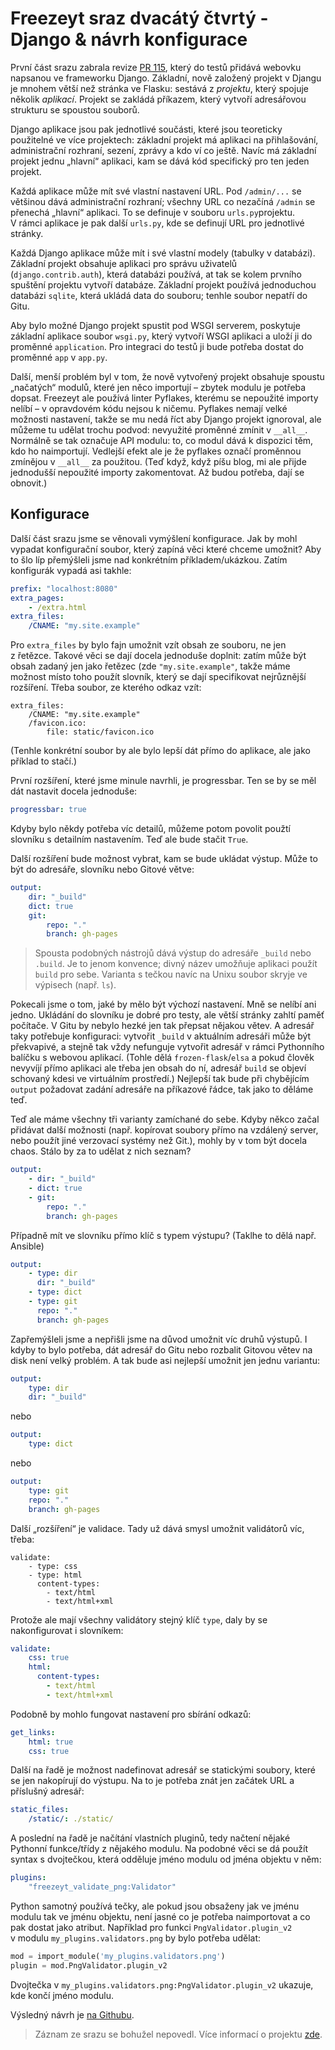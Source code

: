 # Freezeyt sraz dvacátý čtvrtý - Django & návrh konfigurace


První část srazu zabrala revize [PR 115], který do testů přidává webovku
napsanou ve frameworku Django.
Základní, nově založený projekt v Djangu je mnohem větší než stránka ve Flasku:
sestává z *projektu*, který spojuje několik *aplikací*.
Projekt se zakládá příkazem, který vytvoří adresářovou strukturu se spoustou
souborů.

[PR 115]: https://github.com/encukou/freezeyt/pull/115

Django aplikace jsou pak jednotlivé součásti, které jsou teoreticky použitelné
ve více projektech: základní projekt má aplikaci na přihlašování, administrační
rozhraní, sezení, zprávy a kdo ví co ještě.
Navíc má základní projekt jednu „hlavní“ aplikaci, kam se dává kód specifický
pro ten jeden projekt.

Každá aplikace může mít své vlastní nastavení URL.
Pod `/admin/...` se většinou dává administrační rozhraní; všechny URL co
nezačíná `/admin` se přenechá „hlavní“ aplikaci.
To se definuje v souboru `urls.py`projektu.
V rámci aplikace je pak další `urls.py`, kde se definují URL pro jednotlivé
stránky.

Každá Django aplikace může mít i své vlastní modely (tabulky v databázi).
Základní projekt obsahuje aplikaci pro správu uživatelů
(`django.contrib.auth`), která databázi používá, at tak se kolem prvního
spuštění projektu vytvoří databáze.
Základní projekt používá jednoduchou databázi `sqlite`, která ukládá data
do souboru; tenhle soubor nepatří do Gitu.

Aby bylo možné Django projekt spustit pod WSGI serverem, poskytuje základní
aplikace soubor `wsgi.py`, který vytvoří WSGI aplikaci a uloží ji do proměnné
`application`.
Pro integraci do testů ji bude potřeba dostat do proměnné `app` v `app.py`.

Další, menší problém byl v tom, že nově vytvořený projekt obsahuje spoustu
„načatých“ modulů, které jen něco importují – zbytek modulu je potřeba dopsat.
Freezeyt ale používá linter Pyflakes, kterému se nepoužité importy nelíbí
– v opravdovém kódu nejsou k ničemu.
Pyflakes nemají velké možnosti nastavení, takže se mu nedá říct aby Django
projekt ignoroval, ale můžeme tu udělat trochu podvod: nevyužité proměnné
zmínit v `__all__`.
Normálně se tak označuje API modulu: to, co modul dává k dispozici těm, kdo ho
naimportují.
Vedlejší efekt ale je že pyflakes označí proměnnou zmínějou v `__all__`
za použitou.
(Teď když, když píšu blog, mi ale přijde jednodušší nepoužité importy
zakomentovat. Až budou potřeba, dají se obnovit.)


## Konfigurace

Další část srazu jsme se věnovali vymýšlení konfigurace.
Jak by mohl vypadat konfigurační soubor, který zapíná věci které chceme
umožnit?
Aby to šlo líp přemýšleli jsme nad konkrétním příkladem/ukázkou.
Zatím konfigurák vypadá asi takhle:

```yaml
prefix: "localhost:8080"
extra_pages:
    - /extra.html
extra_files:
    /CNAME: "my.site.example"
```

Pro `extra_files` by bylo fajn umožnit vzít obsah ze souboru, ne jen z řetězce.
Takové věci se dají docela jednoduše doplnit: zatím může být obsah zadaný jen
jako řetězec (zde `"my.site.example"`, takže máme možnost místo toho použít
slovník, který se dají specifikovat nejrůznější rozšíření.
Třeba soubor, ze kterého odkaz vzít:

```
extra_files:
    /CNAME: "my.site.example"
    /favicon.ico:
        file: static/favicon.ico
```

(Tenhle konkrétní soubor by ale bylo lepší dát přímo do aplikace, ale jako
příklad to stačí.)

První rozšíření, které jsme minule navrhli, je progressbar.
Ten se by se měl dát nastavit docela jednoduše:

```yaml
progressbar: true
```

Kdyby bylo někdy potřeba víc detailů, můžeme potom povolit
použtí slovníku s detailním nastavením.
Teď ale bude stačit `True`.

Další rozšíření bude možnost vybrat, kam se bude ukládat výstup.
Může to být do adresáře, slovníku nebo Gitové větve:

```yaml
output:
    dir: "_build"
    dict: true
    git:
        repo: "."
        branch: gh-pages
```

> Spousta podobných nástrojů dává výstup do adresáře `_build` nebo `.build`.
> Je to jenom konvence; divný název umožňuje aplikaci použít `build` pro sebe.
> Varianta s tečkou navíc na Unixu soubor skryje ve výpisech (např. `ls`).

Pokecali jsme o tom, jaké by mělo být výchozí nastavení.
Mně se nelíbí ani jedno.
Ukládání do slovníku je dobré pro testy, ale větší stránky zahltí
paměť počítače.
V Gitu by nebylo hezké jen tak přepsat nějakou větev.
A adresář taky potřebuje konfiguraci: vytvořit `_build` v aktuálním adresáři
může být překvapivé, a stejně tak vždy nefunguje vytvořit adresář v rámci
Pythonního balíčku s webovou aplikací.
(Tohle dělá `frozen-flask`/`elsa` a pokud člověk nevyvíjí přímo aplikaci
ale třeba jen obsah do ní, adresář `build` se objeví schovaný kdesi ve
virtuálním prostředí.)
Nejlepší tak bude při chybějícím `output` požadovat zadání adresáře na
příkazové řádce, tak jako to děláme teď.

Teď ale máme všechny tři varianty zamíchané do sebe.
Kdyby někco začal přidávat další možnosti (např. kopírovat soubory přímo na
vzdálený server, nebo použít jiné verzovací systémy než Git.), mohly by 
v tom být docela chaos.
Stálo by za to udělat z nich seznam?

```yaml
output:
    - dir: "_build"
    - dict: true
    - git:
        repo: "."
        branch: gh-pages
```

Případně mít ve slovníku přímo klíč s typem výstupu?
(Taklhe to dělá např. Ansible)

```yaml
output:
    - type: dir
      dir: "_build"
    - type: dict
    - type: git
      repo: "."
      branch: gh-pages
```

Zapřemýšleli jsme a nepřišli jsme na důvod umožnit víc druhů výstupů.
I kdyby to bylo potřeba, dát adresář do Gitu nebo rozbalit Gitovou větev na
disk není velký problém.
A tak bude asi nejlepší umožnit jen jednu variantu:

```yaml
output:
    type: dir
    dir: "_build"
```

nebo

```yaml
output:
    type: dict
```

nebo

```yaml
output:
    type: git
    repo: "."
    branch: gh-pages
```

Další „rozšíření“ je validace.
Tady už dává smysl umožnit validátorů víc, třeba:

```
validate:
    - type: css
    - type: html
      content-types:
        - text/html
        - text/html+xml
```

Protože ale mají všechny validátory stejný klíč `type`,
daly by se nakonfigurovat i slovníkem:

```yaml
validate:
    css: true
    html:
      content-types:
        - text/html
        - text/html+xml
```

Podobně by mohlo fungovat nastavení pro sbírání odkazů:

```yaml
get_links:
    html: true
    css: true
```

Další na řadě je možnost nadefinovat adresář se statickými soubory,
které se jen nakopírují do výstupu.
Na to je potřeba znát jen začátek URL a příslušný adresář:

```yaml
static_files:
    /static/: ./static/
```

A poslední na řadě je načítání vlastních pluginů, tedy načtení nějaké
Pythonní funkce/třídy z nějakého modulu.
Na podobné věci se dá použít syntax s dvojtečkou, která odděluje jméno
modulu od jména objektu v něm:

```yaml
plugins:
    "freezeyt_validate_png:Validator"
```

Python samotný používá tečky, ale pokud jsou obsaženy jak ve jménu modulu
tak ve jménu objektu, není jasné co je potřeba naimportovat a co pak dostat
jako atribut.
Například pro funkci `PngValidator.plugin_v2` v modulu
`my_plugins.validators.png` by bylo potřeba udělat:

```python
mod = import_module('my_plugins.validators.png')
plugin = mod.PngValidator.plugin_v2
```

Dvojtečka v `my_plugins.validators.png:PngValidator.plugin_v2` ukazuje,
kde končí jméno modulu.

Výsledný návrh je [na Githubu](https://github.com/encukou/freezeyt/blob/342ed8de39/doc/plugin-notes.md).

> Záznam ze srazu se bohužel nepovedl.
> Více informací o projektu [zde](https://tinyurl.com/freezeyt).
